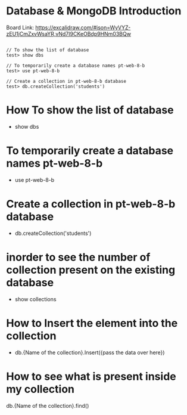 # Database & MongoDB Introduction

Board Link: https://excalidraw.com/#json=WyVYZ-zEU1jCmZxvWsaYR,vNd7I9CKeOBdp9HNm03BQw

```

// To show the list of database
test> show dbs

// To temporarily create a database names pt-web-8-b
test> use pt-web-8-b

// Create a collection in pt-web-8-b database
test> db.createCollection('students')
```

<!-- -------------------What I have Learned---------------------------------- -->

# How To show the list of database

- show dbs

# To temporarily create a database names pt-web-8-b

- use pt-web-8-b

# Create a collection in pt-web-8-b database

- db.createCollection('students')

# inorder to see the number of collection present on the existing database

- show collections

# How to Insert the element into the collection

- db.{Name of the collection}.Insert({pass the data over here})

# How to see what is present inside my collection

db.{Name of the collection}.find()
